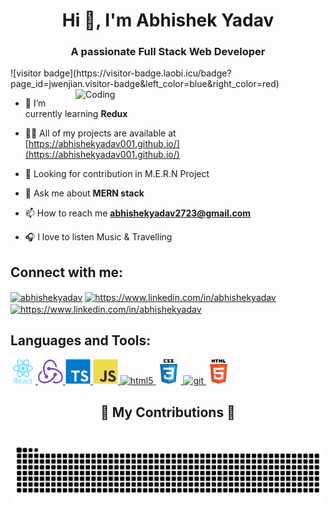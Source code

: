 
<h1 align="center">Hi 👋, I'm Abhishek Yadav</h1>
<h3 align="center">A passionate Full Stack Web Developer</h3>
![visitor badge](https://visitor-badge.laobi.icu/badge?page_id=jwenjian.visitor-badge&left_color=blue&right_color=red) 

<img align="right" alt="Coding" width="400" src="https://camo.githubusercontent.com/c1dcb74cc1c1835b1d716f5051499a2814c683c806b15f04b0eba492863703e9/68747470733a2f2f63646e2e6472696262626c652e636f6d2f75736572732f3733303730332f73637265656e73686f74732f363538313234332f6176656e746f2e676966"/>


- 🌱 I’m currently learning **Redux**

- 👨‍💻 All of my projects are available at [https://abhishekyadav001.github.io/](https://abhishekyadav001.github.io/)

- 👀 Looking for contribution in M.E.R.N Project

- 💬 Ask me about **MERN stack**

- 📫 How to reach me **abhishekyadav2723@gmail.com**

- 🎧 I love to listen Music & Travelling

## Connect with me:

<p align="left">
<a href="https://twitter.com/abhishekyadav68" target="blank"><img align="center" src="https://raw.githubusercontent.com/rahuldkjain/github-profile-readme-generator/master/src/images/icons/Social/twitter.svg" alt="abhishekyadav" height="30" width="40" /></a>
<a href="https://www.linkedin.com/in/abhishek-yadav-17b9ba23a/" target="blank"><img align="center" src="https://raw.githubusercontent.com/rahuldkjain/github-profile-readme-generator/master/src/images/icons/Social/linked-in-alt.svg" alt="https://www.linkedin.com/in/abhishekyadav" height="30" width="40" /></a>
  <a href="https://abhishekyadav001.github.io/" target="blank"><img align="center" src="https://user-images.githubusercontent.com/103635175/192428903-a9a77a8c-371b-478b-9730-ccf3312cf517.png" alt="https://www.linkedin.com/in/abhishekyadav" height="30" width="40" /></a>
</p>


## Languages and Tools:
<p align="left">
  <a href="https://reactjs.org/" target="_blank" rel="noreferrer">
    <img
      src="https://raw.githubusercontent.com/devicons/devicon/master/icons/react/react-original-wordmark.svg"
      alt="react"
      width="40"
      height="40"
    />
  </a>
  <a href="https://redux.js.org" target="_blank" rel="noreferrer">
    <img
      src="https://raw.githubusercontent.com/devicons/devicon/master/icons/redux/redux-original.svg"
      alt="redux"
      width="40"
      height="40"
    />
  </a>
   <a href="https://www.typescriptlang.org/" target="_blank" rel="noreferrer"> 
    <img src="https://raw.githubusercontent.com/devicons/devicon/master/icons/typescript/typescript-original.svg" alt="typescript" width="40" height="40"/>  
  </a>
  <a
    href="https://developer.mozilla.org/en-US/docs/Web/JavaScript"
    target="_blank"
    rel="noreferrer"
  >
    <img
      src="https://raw.githubusercontent.com/devicons/devicon/master/icons/javascript/javascript-original.svg"
      alt="javascript"
      width="40"
      height="40"
    />
  </a>
  <a href="https://chakra-ui.com/getting-started" target="_blank" rel="noreferrer">
    <img
      src="https://pbs.twimg.com/profile_images/1244925541448286208/rzylUjaf_400x400.jpg"
      alt="html5"
      width="40"
      height="40"
    />
  </a>
  <a href="https://www.w3schools.com/css/" target="_blank" rel="noreferrer">
    <img
      src="https://raw.githubusercontent.com/devicons/devicon/master/icons/css3/css3-original-wordmark.svg"
      alt="css3"
      width="40"
      height="40"
    />
  </a>
  <a href="https://git-scm.com/" target="_blank" rel="noreferrer">
    <img
      src="https://www.vectorlogo.zone/logos/git-scm/git-scm-icon.svg"
      alt="git"
      width="40"
      height="40"
    />
  </a>
  <a href="https://www.w3.org/html/" target="_blank" rel="noreferrer">
    <img
      src="https://raw.githubusercontent.com/devicons/devicon/master/icons/html5/html5-original-wordmark.svg"
      alt="html5"
      width="40"
      height="40"
    />
  </a>
  

 
</p>

<div align="center">
  <h2>🐍 My Contributions 🐍</h2>
  <br>
  <img alt="snake eating my contributions" src="https://raw.githubusercontent.com/abhishekyadav001/abhishekyadav001/output/github-contribution-grid-snake.svg" />
  
  <br/><br/><br/>
</div>

